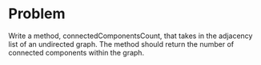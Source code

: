 # Problem
Write a method, connectedComponentsCount, that takes in the adjacency list of an undirected graph. The method should return the number of connected components within the graph.
